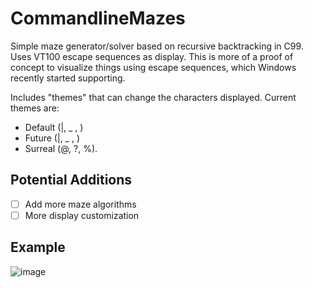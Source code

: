 # CommandlineMazes
Simple maze generator/solver based on recursive backtracking in C99. Uses VT100 escape sequences as display. This is more of a proof of concept to visualize things using escape sequences, which Windows recently started supporting.

Includes "themes" that can change the characters displayed. Current themes are:

* Default (|, _ ,  )
* Future (|, _ ,  )
* Surreal (@, ?, %).

## Potential Additions
- [ ] Add more maze algorithms
- [ ] More display customization

## Example
![image](https://i.imgur.com/pwzRTHX.png)
